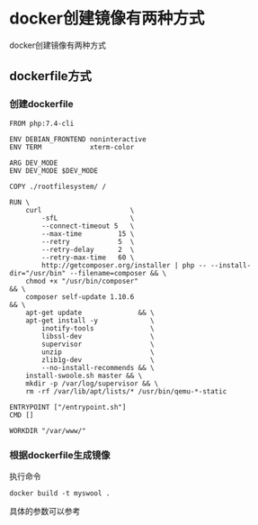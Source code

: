 # docker创建镜像有两种方式

docker创建镜像有两种方式

## dockerfile方式

### 创建dockerfile

```
FROM php:7.4-cli

ENV DEBIAN_FRONTEND noninteractive
ENV TERM            xterm-color

ARG DEV_MODE
ENV DEV_MODE $DEV_MODE

COPY ./rootfilesystem/ /

RUN \
    curl                      \
        -sfL                  \
        --connect-timeout 5   \
        --max-time         15 \
        --retry            5  \
        --retry-delay      2  \
        --retry-max-time   60 \
        http://getcomposer.org/installer | php -- --install-dir="/usr/bin" --filename=composer && \
    chmod +x "/usr/bin/composer"                                                               && \
    composer self-update 1.10.6                                                                 && \
    apt-get update              && \
    apt-get install -y             \
        inotify-tools              \
        libssl-dev                 \
        supervisor                 \
        unzip                      \
        zlib1g-dev                 \
        --no-install-recommends && \
    install-swoole.sh master && \
    mkdir -p /var/log/supervisor && \
    rm -rf /var/lib/apt/lists/* /usr/bin/qemu-*-static

ENTRYPOINT ["/entrypoint.sh"]
CMD []

WORKDIR "/var/www/"
```

### 根据dockerfile生成镜像

执行命令

```
docker build -t myswool .
```

具体的参数可以参考 

[docker文档build命令]: https://docs.docker.com/engine/reference/commandline/build/


